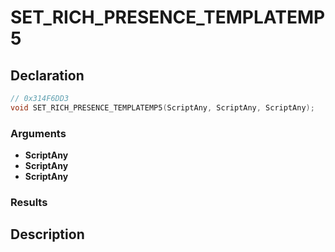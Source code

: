 # SET_RICH_PRESENCE_TEMPLATEMP5

## Declaration
```cpp
// 0x314F6DD3
void SET_RICH_PRESENCE_TEMPLATEMP5(ScriptAny, ScriptAny, ScriptAny);
```

### Arguments
- **ScriptAny**
- **ScriptAny**
- **ScriptAny**

### Results

## Description
